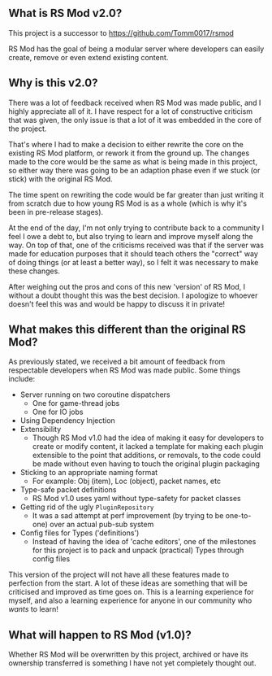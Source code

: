 ## What is RS Mod v2.0?
This project is a successor to https://github.com/Tomm0017/rsmod

RS Mod has the goal of being a modular server where developers can easily
create, remove or even extend existing content.

## Why is this v2.0?
There was a lot of feedback received when RS Mod was made public, and I highly 
appreciate all of it. I have respect for a lot of constructive criticism that
was given, the only issue is that a lot of it was embedded in the core of the 
project. 

That's where I had to make a decision to either rewrite the core on the existing
RS Mod platform, or rework it from the ground up. The changes made to the core 
would be the same as what is being made in this project, so either way there 
was going to be an adaption phase even if we stuck (or stick) with the original
RS Mod.

The time spent on rewriting the code would be far greater than just writing it
from scratch due to how young RS Mod is as a whole (which is why it's been in
pre-release stages).

At the end of the day, I'm not only trying to contribute back to a community I 
feel I owe a debt to, but also trying to learn and improve myself along the way.
On top of that, one of the criticisms received was that if the server was made
for education purposes that it should teach others the "correct" way of doing 
things (or at least a better way), so I felt it was necessary to make these 
changes.

After weighing out the pros and cons of this new 'version' of RS Mod, I without
a doubt thought this was the best decision. I apologize to whoever doesn't feel 
this was and would be happy to discuss it in private!

## What makes this different than the original RS Mod?
As previously stated, we received a bit amount of feedback from respectable 
developers when RS Mod was made public. Some things include:
- Server running on two coroutine dispatchers
    - One for game-thread jobs
    - One for IO jobs
- Using Dependency Injection
- Extensibility
    - Though RS Mod v1.0 had the idea of making it easy for developers to 
    create or modify content, it lacked a template for making each plugin
    extensible to the point that additions, or removals, to the code could
    be made without even having to touch the original plugin packaging
- Sticking to an appropriate naming format
    - For example: Obj (item), Loc (object), packet names, etc
- Type-safe packet definitions
    - RS Mod v1.0 uses yaml without type-safety for packet classes
- Getting rid of the ugly `PluginRepository` 
    - It was a sad attempt at perf improvement (by trying to be one-to-one)
    over an actual pub-sub system
- Config files for Types ('definitions')
    - Instead of having the idea of 'cache editors', one of the milestones
    for this project is to pack and unpack (practical) Types through config
    files

This version of the project will not have all these features made to perfection 
from the start. A lot of these ideas are something that will be criticised and
improved as time goes on. This is a learning experience for myself, and also
a learning experience for anyone in our community who *wants* to learn! 

## What will happen to RS Mod (v1.0)?
Whether RS Mod will be overwritten by this project, archived or have its ownership 
transferred is something I have not yet completely thought out.

